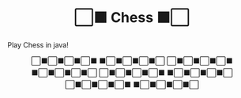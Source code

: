 <h1 align="center">⬜⬛ Chess ⬛⬜</h1>

Play Chess in java!
<p align="center">
  ⬜⬛⬜⬛⬜⬛⬜⬛
  ⬛⬜⬛⬜⬛⬜⬛⬜
  ⬜⬛⬜⬛⬜⬛⬜⬛
  ⬛⬜⬛⬜⬛⬜⬛⬜
  ⬜⬛⬜⬛⬜⬛⬜⬛
  ⬛⬜⬛⬜⬛⬜⬛⬜
  ⬜⬛⬜⬛⬜⬛⬜⬛
  ⬛⬜⬛⬜⬛⬜⬛⬜
</p>
